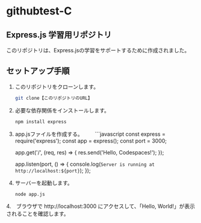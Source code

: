 # githubtest-C

## Express.js 学習用リポジトリ

このリポジトリは、Express.jsの学習をサポートするために作成されました。

## セットアップ手順

1. このリポジトリをクローンします。
   ```bash
   git clone【このリポジトリのURL】

2. 必要な依存関係をインストールします。
    ```bash
    npm install express

3. app.jsファイルを作成する。
　　```javascript
    const express = require('express');
    const app = express();
    const port = 3000;

    app.get('/', (req, res) => {
        res.send('Hello, Codespaces!');
    });

    app.listen(port, () => {
        console.log(`Server is running at http://localhost:${port}`);
    });


3. サーバーを起動します。
    ```bash
    node app.js

4.　ブラウザで http://localhost:3000 にアクセスして、「Hello, World!」が表示されることを確認します。

